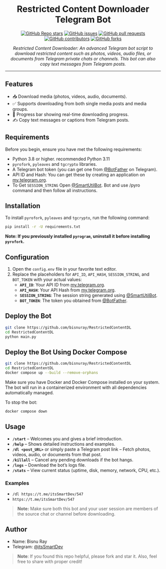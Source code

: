 <h1 align="center">Restricted Content Downloader Telegram Bot</h1>

<p align="center">
  <a href="https://github.com/bisnuray/RestrictedContentDL/stargazers"><img src="https://img.shields.io/github/stars/bisnuray/RestrictedContentDL?color=blue&style=flat" alt="GitHub Repo stars"></a>
  <a href="https://github.com/bisnuray/RestrictedContentDL/issues"><img src="https://img.shields.io/github/issues/bisnuray/RestrictedContentDL" alt="GitHub issues"></a>
  <a href="https://github.com/bisnuray/RestrictedContentDL/pulls"><img src="https://img.shields.io/github/issues-pr/bisnuray/RestrictedContentDL" alt="GitHub pull requests"></a>
  <a href="https://github.com/bisnuray/RestrictedContentDL/graphs/contributors"><img src="https://img.shields.io/github/contributors/bisnuray/RestrictedContentDL?style=flat" alt="GitHub contributors"></a>
  <a href="https://github.com/bisnuray/RestrictedContentDL/network/members"><img src="https://img.shields.io/github/forks/bisnuray/RestrictedContentDL?style=flat" alt="GitHub forks"></a>
</p>

<p align="center">
  <em>Restricted Content Downloader: An advanced Telegram bot script to download restricted content such as photos, videos, audio files, or documents from Telegram private chats or channels. This bot can also copy text messages from Telegram posts.</em>
</p>
<hr>

## Features

- 📥 Download media (photos, videos, audio, documents).
- ✅ Supports downloading from both single media posts and media groups.
- 🔄 Progress bar showing real-time downloading progress.
- ✍️ Copy text messages or captions from Telegram posts.

## Requirements

Before you begin, ensure you have met the following requirements:

- Python 3.8 or higher. recommended Python 3.11
- `pyrofork`, `pyleaves` and `tgcrypto` libraries.
- A Telegram bot token (you can get one from [@BotFather](https://t.me/BotFather) on Telegram).
- API ID and Hash: You can get these by creating an application on [my.telegram.org](https://my.telegram.org).
- To Get `SESSION_STRING` Open [@SmartUtilBot](https://t.me/SmartUtilBot). Bot and use /pyro command and then follow all instructions.

## Installation

To install `pyrofork`, `pyleaves` and `tgcrypto`, run the following command:

```bash
pip install -r -U requirements.txt
```

**Note: If you previously installed `pyrogram`, uninstall it before installing `pyrofork`.**

## Configuration

1. Open the `config.env` file in your favorite text editor.
2. Replace the placeholders for `API_ID`, `API_HASH`, `SESSION_STRING`, and `BOT_TOKEN` with your actual values:
   - **`API_ID`**: Your API ID from [my.telegram.org](https://my.telegram.org).
   - **`API_HASH`**: Your API Hash from [my.telegram.org](https://my.telegram.org).
   - **`SESSION_STRING`**: The session string generated using [@SmartUtilBot](https://t.me/SmartUtilBot).
   - **`BOT_TOKEN`**: The token you obtained from [@BotFather](https://t.me/BotFather).

## Deploy the Bot

```sh
git clone https://github.com/bisnuray/RestrictedContentDL
cd RestrictedContentDL
python main.py
```

## Deploy the Bot Using Docker Compose

```sh
git clone https://github.com/bisnuray/RestrictedContentDL
cd RestrictedContentDL
docker compose up --build --remove-orphans
```

Make sure you have Docker and Docker Compose installed on your system. The bot will run in a containerized environment with all dependencies automatically managed.

To stop the bot:

```sh
docker compose down
```

## Usage

- **`/start`** – Welcomes you and gives a brief introduction.  
- **`/help`** – Shows detailed instructions and examples.  
- **`/dl <post_URL>`** or simply paste a Telegram post link – Fetch photos, videos, audio, or documents from that post.  
- **`/killall`** – Cancel any pending downloads if the bot hangs.  
- **`/logs`** – Download the bot’s logs file.  
- **`/stats`** – View current status (uptime, disk, memory, network, CPU, etc.).

### Examples
- `/dl https://t.me/itsSmartDev/547`  
- `https://t.me/itsSmartDev/547`

> **Note:** Make sure both this bot and your user session are members of the source chat or channel before downloading.  

## Author

- Name: Bisnu Ray
- Telegram: [@itsSmartDev](https://t.me/itsSmartDev)

> **Note**: If you found this repo helpful, please fork and star it. Also, feel free to share with proper credit!
